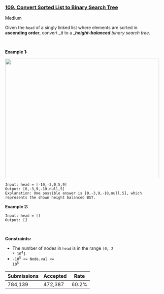 ### [109. Convert Sorted List to Binary Search Tree](https://leetcode.com/problems/convert-sorted-list-to-binary-search-tree/)

Medium

Given the `` head `` of a singly linked list where elements are sorted in __ascending order__, convert _it to a _<span data-keyword="height-balanced">___height-balanced___</span> _binary search tree_.

 

<strong class="example">Example 1:</strong>

<img alt="" src="https://assets.leetcode.com/uploads/2020/08/17/linked.jpg" style="width: 500px; height: 388px;"/>

```
Input: head = [-10,-3,0,5,9]
Output: [0,-3,9,-10,null,5]
Explanation: One possible answer is [0,-3,9,-10,null,5], which represents the shown height balanced BST.
```

<strong class="example">Example 2:</strong>

```
Input: head = []
Output: []
```

 

__Constraints:__

*   The number of nodes in `` head `` is in the range <code>[0, 2 * 10<sup>4</sup>]</code>.
*   <code>-10<sup>5</sup> <= Node.val <= 10<sup>5</sup></code>

| Submissions    | Accepted     | Rate   |
| -------------- | ------------ | ------ |
| 784,139 | 472,387 | 60.2% |